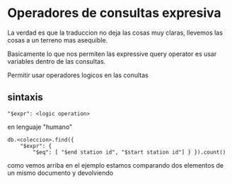 # Operadores de consultas expresiva
La verdad es que la traduccion no deja las cosas muy claras, llevemos las cosas a un terreno mas asequible.

Basicamente lo que nos permiten las expressive query operator es usar variables dentro de las consultas.

Permitir usar operadores logicos en las conultas

## sintaxis
`"$expr": <logic operation>`

en lenguaje "humano"

```mongo
db.<coleccion>.find({ 
	"$expr": { 
		"$eq": [ "$end station id", "$start station id"] } }).count()
```

como vemos arriba en el ejemplo estamos comparando dos elementos de un mismo documento y devolviendo 


